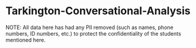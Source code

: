 # Tarkington-Conversational-Analysis
NOTE: All data here has had any PII removed (such as names, phone numbers, ID numbers, etc.) to protect the confidentiality of the students mentioned here.
